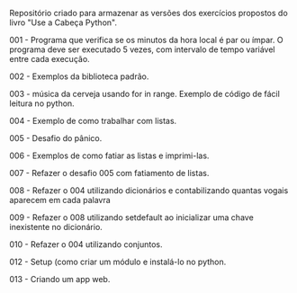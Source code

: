 Repositório criado para armazenar as versões dos exercícios propostos do livro "Use a Cabeça Python".

001 - Programa que verifica se os minutos da hora local é par ou ímpar. O programa deve ser executado 5 vezes, com intervalo de tempo variável entre cada execução.

002 - Exemplos da biblioteca padrão.

003 - música da cerveja usando for in range. Exemplo de código de fácil leitura no python.

004 - Exemplo de como trabalhar com listas.

005 - Desafio do pânico. 

006 - Exemplos de como fatiar as listas e imprimi-las. 

007 - Refazer o desafio 005 com fatiamento de listas.

008 - Refazer o 004 utilizando dicionários e contabilizando quantas vogais aparecem em cada palavra

009 - Refazer o 008 utilizando setdefault ao inicializar uma chave inexistente no dicionário.

010 - Refazer o 004 utilizando conjuntos.

012 - Setup (como criar um módulo e instalá-lo no python.

013 - Criando um app web.